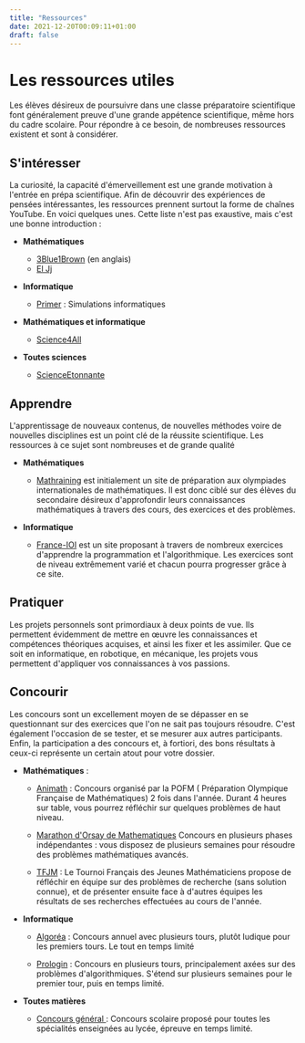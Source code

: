 ```yaml
---
title: "Ressources"
date: 2021-12-20T00:09:11+01:00
draft: false
---
```


# Les ressources utiles

Les élèves désireux de poursuivre dans une classe préparatoire scientifique font généralement preuve d'une grande appétence scientifique, même hors du cadre scolaire. Pour répondre à ce besoin, de nombreuses ressources existent et sont à considérer.


## S'intéresser 
La curiosité, la capacité d'émerveillement est une grande motivation à l'entrée en prépa scientifique. Afin de découvrir des expériences de pensées intéressantes, les ressources prennent surtout la forme de chaînes YouTube. En voici quelques unes. Cette liste n'est pas exaustive, mais c'est une bonne introduction : 

* **Mathématiques**
	- [3Blue1Brown](https://www.youtube.com/c/3blue1brown) (en anglais)
	- [El Jj](https://www.youtube.com/c/ElJj42) 

* **Informatique**

	* [Primer](https://www.youtube.com/c/PrimerLearning) : Simulations informatiques

* **Mathématiques et informatique**
	* [Science4All ](https://www.youtube.com/c/Science4Allfran%C3%A7ais)


* **Toutes sciences**
	- [ScienceEtonnante](https://www.youtube.com/c/ScienceEtonnante)



## Apprendre
L'apprentissage de nouveaux contenus, de nouvelles méthodes voire de nouvelles disciplines est un point clé de la réussite scientifique. Les ressources à  ce sujet sont nombreuses et de grande qualité
* **Mathématiques**
	* [Mathraining](https://www.mathraining.be/) est initialement un site de préparation aux olympiades internationales de mathématiques. Il est donc ciblé sur des élèves du secondaire désireux d'approfondir leurs connaissances mathématiques à travers des cours, des exercices et des problèmes.

* **Informatique**
	-  [France-IOI](http://www.france-ioi.org/) est un site proposant à travers de nombreux exercices d'apprendre la programmation et l'algorithmique. Les exercices sont de niveau extrêmement varié et chacun pourra progresser grâce à ce site.
## Pratiquer

Les projets personnels sont primordiaux à deux points de vue. Ils permettent évidemment de mettre en œuvre les connaissances et compétences théoriques acquises, et ainsi les fixer et les assimiler. Que ce soit en informatique, en robotique, en mécanique, les projets vous permettent d'appliquer vos connaissances à vos passions. 

## Concourir
Les concours sont un excellement moyen de se dépasser en se questionnant sur des exercices que l'on ne sait pas toujours résoudre. C'est également l'occasion de se tester, et se mesurer aux autres participants. Enfin, la participation a des concours et, à fortiori, des bons résultats à ceux-ci représente un certain atout pour votre dossier.

* **Mathématiques** : 
	* [Animath](https://maths-olympiques.fr/?cat=16)  : Concours organisé par la POFM ( Préparation Olympique Française de Mathématiques) 2 fois dans l'année. Durant 4 heures sur table, vous pourrez réfléchir sur quelques problèmes de haut  niveau.

	* [Marathon d'Orsay de Mathematiques](https://www.imo.universite-paris-saclay.fr/marathon/) Concours en plusieurs phases indépendantes : vous disposez de plusieurs semaines pour résoudre des problèmes mathématiques avancés.
	* [TFJM](https://tfjm.org/) : Le Tournoi Français des Jeunes Mathématiciens propose de réfléchir en équipe sur des problèmes de recherche (sans solution connue), et de présenter ensuite face à d'autres équipes les résultats de ses recherches effectuées au cours de l'année.
* **Informatique**
	* [Algoréa](https://algorea.org/#/) : Concours annuel avec plusieurs tours,  plutôt ludique pour les premiers tours. Le tout en temps limité

	* [Prologin](https://prologin.org/) : Concours en plusieurs tours, principalement axées sur des problèmes d'algorithmiques. S'étend sur plusieurs semaines pour le premier tour, puis en temps limité.
* **Toutes matières** 

	* [Concours général ](https://www.education.gouv.fr/le-concours-general-des-lycees-et-des-metiers-un-prix-d-excellence-10022)  : Concours scolaire proposé pour toutes les spécialités enseignées au lycée, épreuve en temps limité.
